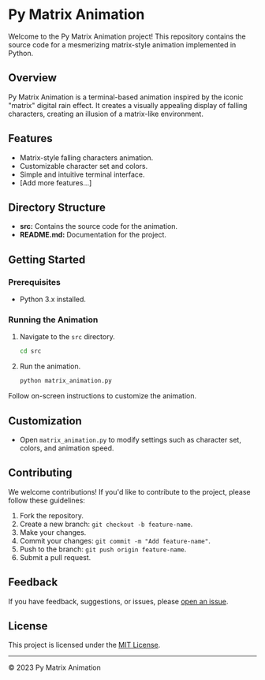 # Py Matrix Animation

Welcome to the Py Matrix Animation project! This repository contains the source code for a mesmerizing matrix-style animation implemented in Python.

## Overview

Py Matrix Animation is a terminal-based animation inspired by the iconic "matrix" digital rain effect. It creates a visually appealing display of falling characters, creating an illusion of a matrix-like environment.

## Features

- Matrix-style falling characters animation.
- Customizable character set and colors.
- Simple and intuitive terminal interface.
- [Add more features...]

## Directory Structure

- **src:** Contains the source code for the animation.
- **README.md:** Documentation for the project.

## Getting Started

### Prerequisites

- Python 3.x installed.

### Running the Animation

1. Navigate to the `src` directory.

    ```bash
    cd src
    ```

2. Run the animation.

    ```bash
    python matrix_animation.py
    ```

Follow on-screen instructions to customize the animation.

## Customization

- Open `matrix_animation.py` to modify settings such as character set, colors, and animation speed.

## Contributing

We welcome contributions! If you'd like to contribute to the project, please follow these guidelines:

1. Fork the repository.
2. Create a new branch: `git checkout -b feature-name`.
3. Make your changes.
4. Commit your changes: `git commit -m "Add feature-name"`.
5. Push to the branch: `git push origin feature-name`.
6. Submit a pull request.

## Feedback

If you have feedback, suggestions, or issues, please [open an issue](https://github.com/Ed-Ackerman/Py-Matrix/issues).

## License

This project is licensed under the [MIT License](LICENSE).

---

© 2023 Py Matrix Animation
